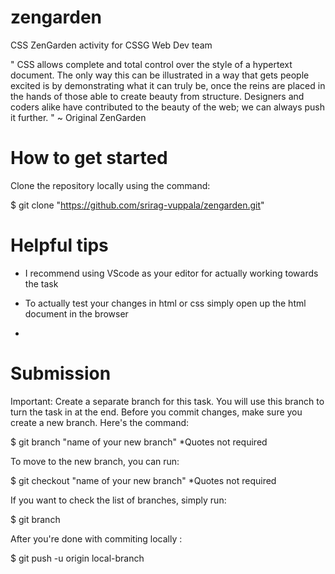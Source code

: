 # zengarden
CSS ZenGarden activity for CSSG Web Dev team

" CSS allows complete and total control over the style of a hypertext document. The only way this can be illustrated in a way that gets people excited is by demonstrating what it can truly be, once the reins are placed in the hands of those able to create beauty from structure. Designers and coders alike have contributed to the beauty of the web; we can always push it further. " ~ Original ZenGarden 

# How to get started
Clone the repository locally using the command:

$ git clone "https://github.com/srirag-vuppala/zengarden.git"

# Helpful tips

- I recommend using VScode as your editor for actually working towards the task

- To actually test your changes in html or css simply open up the html document in the browser

- 

# Submission 

Important: Create a separate branch for this task. You will use this branch to turn the task in at the end. Before you commit changes, make sure you create a new branch. Here's the command:

$ git branch "name of your new branch"   *Quotes not required

To move to the new branch, you can run:

$ git checkout "name of your new branch"  *Quotes not required

If you want to check the list of branches, simply run:

$ git branch

After you're done with commiting locally :

$ git push -u origin local-branch

